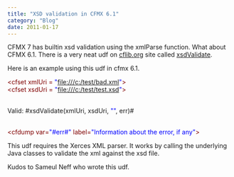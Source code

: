 ```yaml
---
title: "XSD validation in CFMX 6.1"
category: "Blog"
date: 2011-01-17
---
```



CFMX 7 has builtin xsd validation using the xmlParse function. What about CFMX 6.1\. There is a very neat udf on [cflib.org](http://www.cflib.org/) site called [xsdValidate](http://www.cflib.org/udf.cfm?ID=1145).

Here is an example using this udf in cfmx 6.1\. 

<div class="code"><font color="MAROON"><cfset err = structNew()></font>  

 <font color="MAROON"><cfset xmlUri = <font color="BLUE">"[file:///c:/test/bad.xml](file:///c:/test/bad.xml)"</font>></font>  
 <font color="MAROON"><cfset xsdUri = <font color="BLUE">"[file:///c:/test/test.xsd](file:///c:/test/test.xsd)"</font>></font>  

 <font color="MAROON"><cfoutput></font>  
 Valid: #xsdValidate(xmlUri, xsdUri, <font color="BLUE">""</font>, err)#<font color="NAVY"><br /></font>  
 <font color="MAROON"></cfoutput></font>  

 <font color="MAROON"><cfdump var=<font color="BLUE">"#err#"</font> label=<font color="BLUE">"Information about the error, if any"</font>></font></div>
This udf requires the Xerces XML parser. It works by calling the underlying Java classes to validate the xml against the xsd file.

Kudos to Sameul Neff who wrote this udf.
